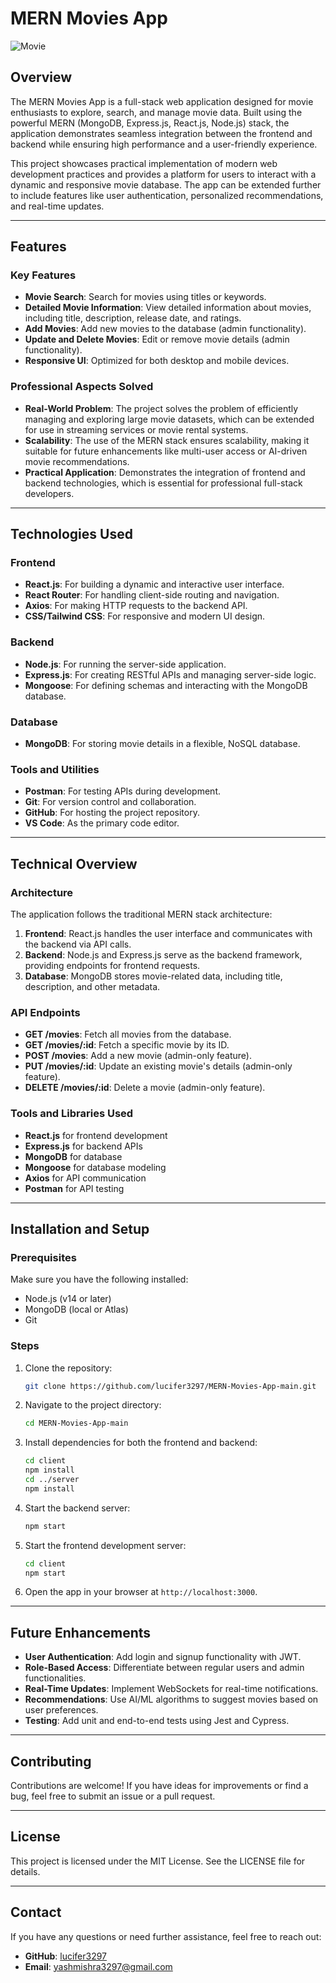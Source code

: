 # MERN Movies App

![Movie](D:\MERN-Movies-App-main\Movie.png)

## Overview

The MERN Movies App is a full-stack web application designed for movie enthusiasts to explore, search, and manage movie data. Built using the powerful MERN (MongoDB, Express.js, React.js, Node.js) stack, the application demonstrates seamless integration between the frontend and backend while ensuring high performance and a user-friendly experience.

This project showcases practical implementation of modern web development practices and provides a platform for users to interact with a dynamic and responsive movie database. The app can be extended further to include features like user authentication, personalized recommendations, and real-time updates.

---

## Features

### Key Features

- **Movie Search**: Search for movies using titles or keywords.
- **Detailed Movie Information**: View detailed information about movies, including title, description, release date, and ratings.
- **Add Movies**: Add new movies to the database (admin functionality).
- **Update and Delete Movies**: Edit or remove movie details (admin functionality).
- **Responsive UI**: Optimized for both desktop and mobile devices.

### Professional Aspects Solved

- **Real-World Problem**: The project solves the problem of efficiently managing and exploring large movie datasets, which can be extended for use in streaming services or movie rental systems.
- **Scalability**: The use of the MERN stack ensures scalability, making it suitable for future enhancements like multi-user access or AI-driven movie recommendations.
- **Practical Application**: Demonstrates the integration of frontend and backend technologies, which is essential for professional full-stack developers.

---

## Technologies Used

### Frontend

- **React.js**: For building a dynamic and interactive user interface.
- **React Router**: For handling client-side routing and navigation.
- **Axios**: For making HTTP requests to the backend API.
- **CSS/Tailwind CSS**: For responsive and modern UI design.

### Backend

- **Node.js**: For running the server-side application.
- **Express.js**: For creating RESTful APIs and managing server-side logic.
- **Mongoose**: For defining schemas and interacting with the MongoDB database.

### Database

- **MongoDB**: For storing movie details in a flexible, NoSQL database.

### Tools and Utilities

- **Postman**: For testing APIs during development.
- **Git**: For version control and collaboration.
- **GitHub**: For hosting the project repository.
- **VS Code**: As the primary code editor.

---

## Technical Overview

### Architecture

The application follows the traditional MERN stack architecture:

1. **Frontend**: React.js handles the user interface and communicates with the backend via API calls.
2. **Backend**: Node.js and Express.js serve as the backend framework, providing endpoints for frontend requests.
3. **Database**: MongoDB stores movie-related data, including title, description, and other metadata.

### API Endpoints

- **GET /movies**: Fetch all movies from the database.
- **GET /movies/:id**: Fetch a specific movie by its ID.
- **POST /movies**: Add a new movie (admin-only feature).
- **PUT /movies/:id**: Update an existing movie's details (admin-only feature).
- **DELETE /movies/:id**: Delete a movie (admin-only feature).

### Tools and Libraries Used

- **React.js** for frontend development
- **Express.js** for backend APIs
- **MongoDB** for database
- **Mongoose** for database modeling
- **Axios** for API communication
- **Postman** for API testing

---

## Installation and Setup

### Prerequisites

Make sure you have the following installed:

- Node.js (v14 or later)
- MongoDB (local or Atlas)
- Git

### Steps

1. Clone the repository:
   ```bash
   git clone https://github.com/lucifer3297/MERN-Movies-App-main.git
   ```
2. Navigate to the project directory:
   ```bash
   cd MERN-Movies-App-main
   ```
3. Install dependencies for both the frontend and backend:
   ```bash
   cd client
   npm install
   cd ../server
   npm install
   ```
4. Start the backend server:
   ```bash
   npm start
   ```
5. Start the frontend development server:
   ```bash
   cd client
   npm start
   ```
6. Open the app in your browser at `http://localhost:3000`.

---

## Future Enhancements

- **User Authentication**: Add login and signup functionality with JWT.
- **Role-Based Access**: Differentiate between regular users and admin functionalities.
- **Real-Time Updates**: Implement WebSockets for real-time notifications.
- **Recommendations**: Use AI/ML algorithms to suggest movies based on user preferences.
- **Testing**: Add unit and end-to-end tests using Jest and Cypress.

---

## Contributing

Contributions are welcome! If you have ideas for improvements or find a bug, feel free to submit an issue or a pull request.

---

## License

This project is licensed under the MIT License. See the LICENSE file for details.

---

## Contact

If you have any questions or need further assistance, feel free to reach out:

- **GitHub**: [lucifer3297](https://github.com/lucifer3297)
- **Email**: yashmishra3297@gmail.com
